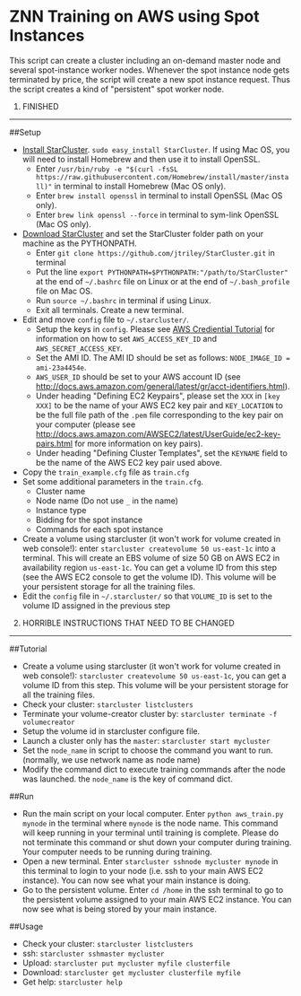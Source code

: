 ZNN Training on AWS using Spot Instances
=======================================
This script can create a cluster including an on-demand master node and several spot-instance worker nodes. Whenever the spot instance node gets terminated by price, the script will create a new spot instance request. Thus the script creates a kind of "persistent" spot worker node.

1. FINISHED
----------

##Setup
* [Install StarCluster](http://star.mit.edu/cluster/docs/latest/installation.html). `sudo easy_install StarCluster`. If using Mac OS, you will need to install Homebrew and then use it to install OpenSSL.
  * Enter ``/usr/bin/ruby -e "$(curl -fsSL https://raw.githubusercontent.com/Homebrew/install/master/install)"`` in terminal to install Homebrew (Mac OS only).
  * Enter ``brew install openssl`` in terminal to install OpenSSL (Mac OS only).
  * Enter ``brew link openssl --force`` in terminal to sym-link OpenSSL (Mac OS only).
* [Download StarCluster](https://github.com/jtriley/StarCluster) and set the StarCluster folder path on your machine as the PYTHONPATH.
  * Enter ``git clone https://github.com/jtriley/StarCluster.git`` in terminal
  * Put the line `export PYTHONPATH=$PYTHONPATH:"/path/to/StarCluster"` at the end of `~/.bashrc` file on Linux or at the end of `~/.bash_profile` file on Mac OS.
  * Run `source ~/.bashrc` in terminal if using Linux.
  * Exit all terminals. Create a new terminal.
* Edit and move `config` file to `~/.starcluster/`.
  * Setup the keys in `config`. Please see [AWS Crediential Tutorial](http://docs.aws.amazon.com/AWSSimpleQueueService/latest/SQSGettingStartedGuide/AWSCredentials.html) for information on how to set `AWS_ACCESS_KEY_ID` and `AWS_SECRET_ACCESS_KEY`.
  * Set the AMI ID. The AMI ID should be set as follows: `NODE_IMAGE_ID = ami-23a4454e`.
  * `AWS_USER_ID` should be set to your AWS account ID (see http://docs.aws.amazon.com/general/latest/gr/acct-identifiers.html).
  * Under heading "Defining EC2 Keypairs", please set the `XXX` in `[key XXX]` to be the name of your AWS EC2 key pair and `KEY_LOCATION` to be the full file path of the `.pem` file corresponding to the key pair on your computer (please see http://docs.aws.amazon.com/AWSEC2/latest/UserGuide/ec2-key-pairs.html for more information on key pairs).
  * Under heading "Defining Cluster Templates", set the `KEYNAME` field to be the name of the AWS EC2 key pair used above.
* Copy the `train_example.cfg` file as `train.cfg`
* Set some additional parameters in the `train.cfg`.
    * Cluster name
    * Node name (Do not use `_` in the name)
    * Instance type
    * Bidding for the spot instance
    * Commands for each spot instance
* Create a volume using starcluster (it won't work for volume created in web console!): enter `starcluster createvolume 50 us-east-1c` into a terminal. This will create an EBS volume of size 50 GB on AWS EC2 in availability region `us-east-1c`. You can get a volume ID from this step (see the AWS EC2 console to get the volume ID). This volume will be your persistent storage for all the training files.
* Edit the `config` file in `~/.starcluster/` so that `VOLUME_ID` is set to the volume ID assigned in the previous step

2. HORRIBLE INSTRUCTIONS THAT NEED TO BE CHANGED
---------------------------------------------

##Tutorial
* Create a volume using starcluster (it won't work for volume created in web console!): `starcluster createvolume 50 us-east-1c`, you can get a volume ID from this step. This volume will be your persistent storage for all the training files.
* Check your cluster: `starcluster listclusters`
* Terminate your volume-creator cluster by: `starcluster terminate -f volumecreator`
* Setup the volume id in starcluster configure file.
* Launch a cluster only has the `master`: `starcluster start mycluster`
* Set the `node_name` in script to choose the command you want to run. (normally, we use network name as node name)
* Modify the command dict to execute training commands after the node was launched. the `node_name` is the key of command dict.

##Run
* Run the main script on your local computer. Enter `python aws_train.py mynode` in the terminal where `mynode` is the node name. This command will keep running in your terminal until training is complete. Please do not terminate this command or shut down your computer during training. Your computer needs to be running during training.
* Open a new terminal. Enter `starcluster sshnode mycluster mynode` in this terminal to login to your node (i.e. ssh to your main AWS EC2 instance). You can now see what your main instance is doing.
* Go to the persistent volume. Enter `cd /home` in the ssh terminal to go to the persistent volume assigned to your main AWS EC2 instance. You can now see what is being stored by your main instance.

##Usage
* Check your cluster: `starcluster listclusters`
* ssh: `starcluster sshmaster mycluster`
* Upload: `starcluster put mycluster myfile clusterfile`
* Download: `starcluster get mycluster clusterfile myfile`
* Get help: `starcluster help`

